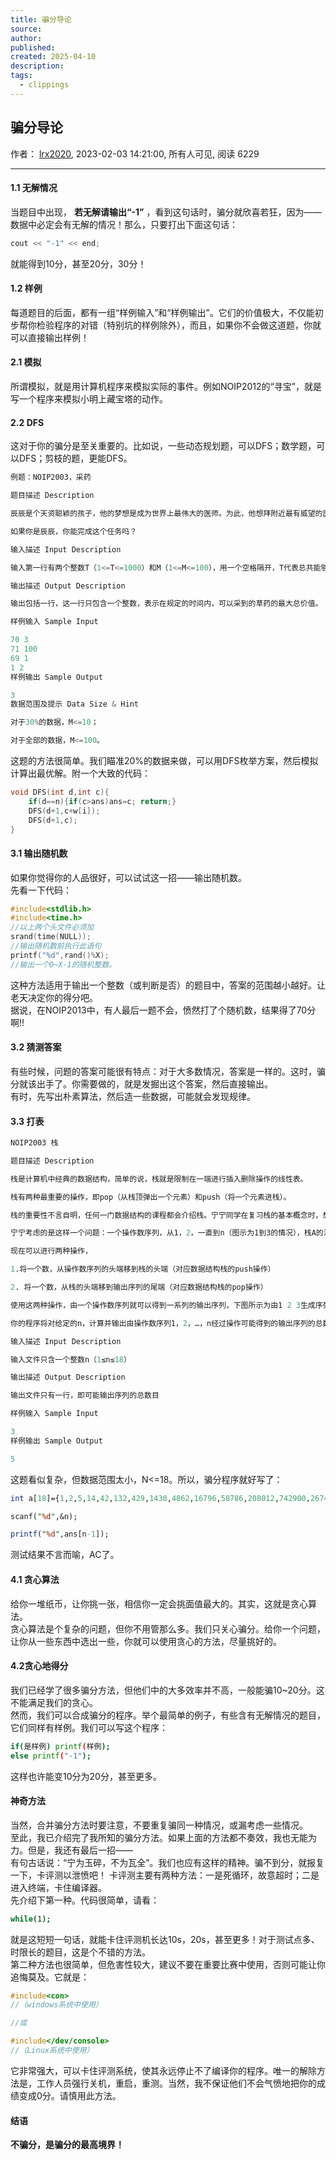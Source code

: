 ```yaml
---
title: 骗分导论
source: 
author: 
published: 
created: 2025-04-10
description: 
tags:
  - clippings
---
```

## 骗分导论

作者： [lrx2020](https://www.acwing.com/user/myspace/index/269015/), 2023-02-03 14:21:00, 所有人可见, 阅读 6229

---

#### 1.1 无解情况

当题目中出现， **若无解请输出“-1”** ，看到这句话时，骗分就欣喜若狂，因为——数据中必定会有无解的情况！那么，只要打出下面这句话：

```cpp
cout << "-1" << end;
```

就能得到10分，甚至20分，30分！

#### 1.2 样例

每道题目的后面，都有一组“样例输入”和“样例输出”。它们的价值极大，不仅能初步帮你检验程序的对错（特别坑的样例除外），而且，如果你不会做这道题，你就可以直接输出样例！

#### 2.1 模拟

所谓模拟，就是用计算机程序来模拟实际的事件。例如NOIP2012的“寻宝”，就是写一个程序来模拟小明上藏宝塔的动作。

#### 2.2 DFS

这对于你的骗分是至关重要的。比如说，一些动态规划题，可以DFS；数学题，可以DFS；剪枝的题，更能DFS。

```cpp
例题：NOIP2003，采药

题目描述 Description

辰辰是个天资聪颖的孩子，他的梦想是成为世界上最伟大的医师。为此，他想拜附近最有威望的医师为师。医师为了判断他的资质，给他出了一个难题。医师把他带到一个到处都是草药的山洞里对他说：“孩子，这个山洞里有一些不同的草药，采每一株都需要一些时间，每一株也有它自身的价值。我会给你一段时间，在这段时间里，你可以采到一些草药。如果你是一个聪明的孩子，你应该可以让采到的草药的总价值最大。”

如果你是辰辰，你能完成这个任务吗？

输入描述 Input Description

输入第一行有两个整数T（1<=T<=1000）和M（1<=M<=100），用一个空格隔开，T代表总共能够用来采药的时间，M代表山洞里的草药的数目。接下来的M行每行包括两个在1到100之间（包括1和100）的整数，分别表示采摘某株草药的时间和这株草药的价值。

输出描述 Output Description

输出包括一行，这一行只包含一个整数，表示在规定的时间内，可以采到的草药的最大总价值。

样例输入 Sample Input

70 3
71 100
69 1
1 2
样例输出 Sample Output

3
数据范围及提示 Data Size & Hint

对于30%的数据，M<=10；

对于全部的数据，M<=100。
```

这题的方法很简单。我们瞄准20%的数据来做，可以用DFS枚举方案，然后模拟计算出最优解。附一个大致的代码：

```cpp
void DFS(int d,int c){
    if(d==n){if(c>ans)ans=c; return;}
    DFS(d+1,c+w[i]);
    DFS(d+1,c);
}
```

#### 3.1 输出随机数

如果你觉得你的人品很好，可以试试这一招——输出随机数。  
先看一下代码：

```cpp
#include<stdlib.h>
#include<time.h>
//以上两个头文件必须加
srand(time(NULL));
//输出随机数前执行此语句
printf("%d",rand()%X);
//输出一个0~X-1的随机整数。
```

这种方法适用于输出一个整数（或判断是否）的题目中，答案的范围越小越好。让老天决定你的得分吧。  
据说，在NOIP2013中，有人最后一题不会，愤然打了个随机数，结果得了70分啊!!

#### 3.2 猜测答案

有些时候，问题的答案可能很有特点：对于大多数情况，答案是一样的。这时，骗分就该出手了。你需要做的，就是发掘出这个答案，然后直接输出。  
有时，先写出朴素算法，然后造一些数据，可能就会发现规律。

#### 3.3 打表

```perl
NOIP2003 栈

题目描述 Description

栈是计算机中经典的数据结构，简单的说，栈就是限制在一端进行插入删除操作的线性表。

栈有两种最重要的操作，即pop（从栈顶弹出一个元素）和push（将一个元素进栈）。

栈的重要性不言自明，任何一门数据结构的课程都会介绍栈。宁宁同学在复习栈的基本概念时，想到了一个书上没有讲过的问题，而他自己无法给出答案，所以需要你的帮忙

宁宁考虑的是这样一个问题：一个操作数序列，从1，2，一直到n（图示为1到3的情况），栈A的深度大于n。

现在可以进行两种操作，

1.将一个数，从操作数序列的头端移到栈的头端（对应数据结构栈的push操作）

2. 将一个数，从栈的头端移到输出序列的尾端（对应数据结构栈的pop操作）

使用这两种操作，由一个操作数序列就可以得到一系列的输出序列，下图所示为由1 2 3生成序列2 3 1的过程。（原始状态如上图所示） 。

你的程序将对给定的n，计算并输出由操作数序列1，2，…，n经过操作可能得到的输出序列的总数。

输入描述 Input Description

输入文件只含一个整数n（1≤n≤18）

输出描述 Output Description

输出文件只有一行，即可能输出序列的总数目

样例输入 Sample Input

3
样例输出 Sample Output

5
```

这题看似复杂，但数据范围太小，N<=18。所以，骗分程序就好写了：

```perl
int a[18]={1,2,5,14,42,132,429,1430,4862,16796,58786,208012,742900,2674440,9694845,35357670,129644790,477638700};

scanf("%d",&n);

printf("%d",ans[n-1]);
```

测试结果不言而喻，AC了。

#### 4.1 贪心算法

给你一堆纸币，让你挑一张，相信你一定会挑面值最大的。其实，这就是贪心算法。  
贪心算法是个复杂的问题，但你不用管那么多。我们只关心骗分。给你一个问题，让你从一些东西中选出一些，你就可以使用贪心的方法，尽量挑好的。

#### 4.2贪心地得分

我们已经学了很多骗分方法，但他们中的大多效率并不高，一般能骗10~20分。这不能满足我们的贪心。  
然而，我们可以合成骗分的程序。举个最简单的例子，有些含有无解情况的题目，它们同样有样例。我们可以写这个程序：

```bash
if(是样例) printf(样例);
else printf("-1");
```

这样也许能变10分为20分，甚至更多。

#### 神奇方法

当然，合并骗分方法时要注意，不要重复骗同一种情况，或漏考虑一些情况。  
至此，我已介绍完了我所知的骗分方法。如果上面的方法都不奏效，我也无能为力。但是，我还有最后一招——  
有句古话说：“宁为玉碎，不为瓦全”。我们也应有这样的精神。骗不到分，就报复一下，卡评测以泄愤吧！ 
卡评测主要有两种方法：一是死循环，故意超时；二是进入终端，卡住编译器。  
先介绍下第一种。代码很简单，请看：

```bash
while(1);
```

就是这短短一句话，就能卡住评测机长达10s，20s，甚至更多！对于测试点多、时限长的题目，这是个不错的方法。  
第二种方法也很简单，但危害性较大，建议不要在重要比赛中使用，否则可能让你追悔莫及。它就是：

```cpp
#include<con>  
//（windows系统中使用）

//或

#include</dev/console> 
//（Linux系统中使用）
```

它非常强大，可以卡住评测系统，使其永远停止不了编译你的程序。唯一的解除方法是，工作人员强行关机，重启，重测。当然，我不保证他们不会气愤地把你的成绩变成0分。请慎用此方法。

#### 结语

**不骗分，是骗分的最高境界！**
